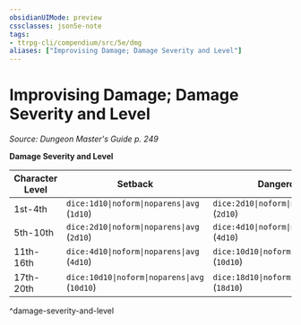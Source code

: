 ```yaml
---
obsidianUIMode: preview
cssclasses: json5e-note
tags:
- ttrpg-cli/compendium/src/5e/dmg
aliases: ["Improvising Damage; Damage Severity and Level"]
---
```

# Improvising Damage; Damage Severity and Level
*Source: Dungeon Master's Guide p. 249* 

**Damage Severity and Level**

| Character Level | Setback | Dangerous | Deadly |
|-----------------|---------|-----------|--------|
| 1st-4th | `dice:1d10\|noform\|noparens\|avg` (`1d10`) | `dice:2d10\|noform\|noparens\|avg` (`2d10`) | `dice:4d10\|noform\|noparens\|avg` (`4d10`) |
| 5th-10th | `dice:2d10\|noform\|noparens\|avg` (`2d10`) | `dice:4d10\|noform\|noparens\|avg` (`4d10`) | `dice:10d10\|noform\|noparens\|avg` (`10d10`) |
| 11th-16th | `dice:4d10\|noform\|noparens\|avg` (`4d10`) | `dice:10d10\|noform\|noparens\|avg` (`10d10`) | `dice:18d10\|noform\|noparens\|avg` (`18d10`) |
| 17th-20th | `dice:10d10\|noform\|noparens\|avg` (`10d10`) | `dice:18d10\|noform\|noparens\|avg` (`18d10`) | `dice:24d10\|noform\|noparens\|avg` (`24d10`) |
^damage-severity-and-level